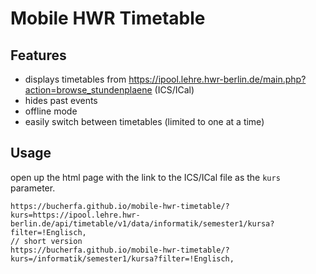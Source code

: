 # Mobile HWR Timetable

## Features

- displays timetables from https://ipool.lehre.hwr-berlin.de/main.php?action=browse_stundenplaene (ICS/ICal)
- hides past events
- offline mode
- easily switch between timetables (limited to one at a time)

## Usage

open up the html page with the link to the ICS/ICal file as the `kurs` parameter.

```
https://bucherfa.github.io/mobile-hwr-timetable/?kurs=https://ipool.lehre.hwr-berlin.de/api/timetable/v1/data/informatik/semester1/kursa?filter=!Englisch,
// short version
https://bucherfa.github.io/mobile-hwr-timetable/?kurs=/informatik/semester1/kursa?filter=!Englisch,
```
